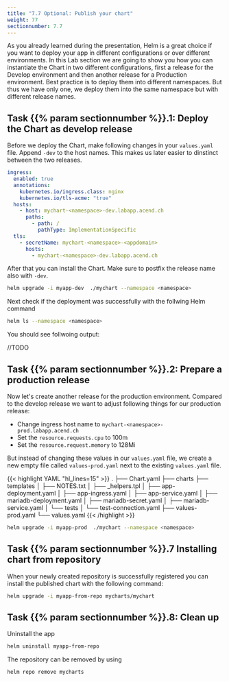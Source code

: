 ```yaml
---
title: "7.7 Optional: Publish your chart"
weight: 77
sectionnumber: 7.7
---
```


As you already learned during the presentation, Helm is a great choice if you want to deploy your app in different configurations or over different environments. In this Lab section we are going to show you how you can instantiate the Chart in two different configurations, first a release for the Develop environment and then another release for a Production environment.
Best practice is to deploy them into different namespaces. But thus we have only one, we deploy them into the same namespace but with different release names. 

## Task {{% param sectionnumber %}}.1: Deploy the Chart as develop release

Before we deploy the Chart, make following changes in your `values.yaml` file. Append `-dev` to the host names. This makes us later easier to dinstinct between the two releases.

```yaml
ingress:
  enabled: true
  annotations:
    kubernetes.io/ingress.class: nginx
    kubernetes.io/tls-acme: "true"
  hosts:
    - host: mychart-<namespace>-dev.labapp.acend.ch
      paths:
        - path: /
          pathType: ImplementationSpecific
  tls:
    - secretName: mychart-<namespace>-<appdomain>
      hosts:
        - mychart-<namespace>-dev.labapp.acend.ch
```
After that you can install the Chart. Make sure to postfix the release name also with `-dev`.

```bash
helm upgrade -i myapp-dev  ./mychart --namespace <namespace>
```

Next check if the deployment was successfully with the follwing Helm command

```bash
helm ls --namespace <namespace>
```

You should see follwoing output:

//TODO


## Task {{% param sectionnumber %}}.2: Prepare a production release

Now let's create another release for the production environment.
Compared to the develop release we want to adjust following things for our production release:

* Change ingress host name to `mychart-<namespace>-prod.labapp.acend.ch`
* Set the `resource.requests.cpu` to 100m
* Set the `resource.request.memory` to 128Mi

But instead of changing these values in our `values.yaml` file, we create a new empty file called `values-prod.yaml` next to the existing `values.yaml` file.

{{< highlight YAML "hl_lines=15" >}}
.
├── Chart.yaml
├── charts
├── templates
│   ├── NOTES.txt
│   ├── _helpers.tpl
│   ├── app-deployment.yaml
│   ├── app-ingress.yaml
│   ├── app-service.yaml
│   ├── mariadb-deployment.yaml
│   ├── mariadb-secret.yaml
│   ├── mariadb-service.yaml
│   └── tests
│       └── test-connection.yaml
├── values-prod.yaml
└── values.yaml
{{< /highlight >}}


```bash
helm upgrade -i myapp-prod  ./mychart --namespace <namespace>
```



## Task {{% param sectionnumber %}}.7 Installing chart from repository

When your newly created repository is successfully registered you can install the published chart with the following command:

```bash
helm upgrade -i myapp-from-repo mycharts/mychart
```


## Task {{% param sectionnumber %}}.8: Clean up

Uninstall the app

```bash
helm uninstall myapp-from-repo
```

The repository can be removed by using

```bash
helm repo remove mycharts
```
